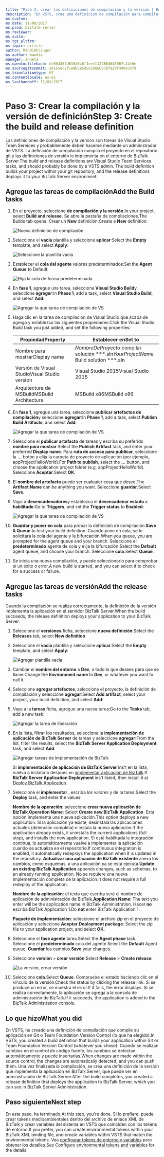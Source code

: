```yaml
---
title: "Paso 3: crear las definiciones de compilación y la versión | Documentos de Microsoft"
description: "En VSTS, cree una definición de compilación para compilar los proyectos en el repositorio TFS o git, a continuación, crear una definición de la versión para implementar la aplicación de BizTalk Server"
ms.custom: 
ms.date: 11/08/2017
ms.prod: biztalk-server
ms.reviewer: 
ms.suite: 
ms.tgt_pltfrm: 
ms.topic: article
author: MandiOhlinger
ms.author: mandia
manager: anneta
ms.openlocfilehash: de86d35fd615d8c0f1eee1127804645067c4bf6e
ms.sourcegitcommit: a0165ec2f1e8b58545638666b7bfa2bf440036fd
ms.translationtype: MT
ms.contentlocale: es-ES
ms.lasthandoff: 11/09/2017
---
```

# <a name="step-3-create-the-build-and-release-definition"></a><span data-ttu-id="71e7e-103">Paso 3: Crear la compilación y la versión de definición</span><span class="sxs-lookup"><span data-stu-id="71e7e-103">Step 3: Create the build and release definition</span></span>

<span data-ttu-id="71e7e-104">Las definiciones de compilación y la versión son tareas de Visual Studio Team Services y probablemente deben hacerse mediante un administrador de VSTS. La definición de compilación compila el proyecto en el repositorio git y las definiciones de versión lo implementa en el entorno de BizTalk Server.</span><span class="sxs-lookup"><span data-stu-id="71e7e-104">The build and release definitions are Visual Studio Team Services tasks, and should probably be done by a VSTS admin. The build definition builds your project within your git repository, and the release definitions deploys it to your BizTalk Server environment.</span></span> 

## <a name="add-the-build-tasks"></a><span data-ttu-id="71e7e-105">Agregue las tareas de compilación</span><span class="sxs-lookup"><span data-stu-id="71e7e-105">Add the Build tasks</span></span>
1. <span data-ttu-id="71e7e-106">En el proyecto, seleccione **de compilación y la versión**.</span><span class="sxs-lookup"><span data-stu-id="71e7e-106">In your project, select **Build and release**.</span></span> <span data-ttu-id="71e7e-107">Se abre la pestaña de compilaciones.</span><span class="sxs-lookup"><span data-stu-id="71e7e-107">The Builds tab opens.</span></span> <span data-ttu-id="71e7e-108">Crear un **New** definición:</span><span class="sxs-lookup"><span data-stu-id="71e7e-108">Create a **New** definition:</span></span>

    ![Nueva definición de compilación](../core/media/vsts-new-definition.png)

2. <span data-ttu-id="71e7e-110">Seleccione el **vacía** plantilla y seleccione **aplicar**:</span><span class="sxs-lookup"><span data-stu-id="71e7e-110">Select the **Empty** template, and select **Apply**:</span></span>  

    ![Seleccione la plantilla vacía](../core/media/vsts-emtpy-template.png)
 
3. <span data-ttu-id="71e7e-112">Establecer el **cola del agente** valores predeterminados:</span><span class="sxs-lookup"><span data-stu-id="71e7e-112">Set the **Agent Queue** to Default:</span></span> 

    ![Elija la cola de forma predeterminada](../core/media/vsts-select-agent-queue.png)

4. <span data-ttu-id="71e7e-114">En **fase 1**, agregue una tarea, seleccione **Visual Studio Build**y seleccione **agregar**:</span><span class="sxs-lookup"><span data-stu-id="71e7e-114">In **Phase 1**, add a task, select **Visual Studio Build**, and select **Add**:</span></span>

    ![Agregar la que tarea de compilación de VS](../core/media/vsts-add-visual-studio-task.png)

5. <span data-ttu-id="71e7e-116">Haga clic en la tarea de compilación de Visual Studio que acaba de agrega y establezca las siguientes propiedades:</span><span class="sxs-lookup"><span data-stu-id="71e7e-116">Click the Visual Studio Build task you just added, and set the following properties:</span></span>  

    | <span data-ttu-id="71e7e-117">Propiedad</span><span class="sxs-lookup"><span data-stu-id="71e7e-117">Property</span></span> | <span data-ttu-id="71e7e-118">Establecer en</span><span class="sxs-lookup"><span data-stu-id="71e7e-118">Set to</span></span> |
    | --- | --- | 
    | <span data-ttu-id="71e7e-119">Nombre para mostrar</span><span class="sxs-lookup"><span data-stu-id="71e7e-119">Display name</span></span> | <span data-ttu-id="71e7e-120">*NombreDeProyecto* compilar solución **\*.sln</span><span class="sxs-lookup"><span data-stu-id="71e7e-120">*YourProjectName* Build solution **\*.sln</span></span> | 
    | <span data-ttu-id="71e7e-121">Versión de Visual Studio</span><span class="sxs-lookup"><span data-stu-id="71e7e-121">Visual Studio version</span></span> | <span data-ttu-id="71e7e-122">Visual Studio 2015</span><span class="sxs-lookup"><span data-stu-id="71e7e-122">Visual Studio 2015</span></span> | 
    | <span data-ttu-id="71e7e-123">Arquitectura de MSBuild</span><span class="sxs-lookup"><span data-stu-id="71e7e-123">MSBuild Architecture</span></span> | <span data-ttu-id="71e7e-124">MSBuild x86</span><span class="sxs-lookup"><span data-stu-id="71e7e-124">MSBuild x86</span></span> | 

6. <span data-ttu-id="71e7e-125">En **fase 1**, agregue una tarea, seleccione **publicar artefactos de compilación**y seleccione **agregar**:</span><span class="sxs-lookup"><span data-stu-id="71e7e-125">In **Phase 1**, add a task, select **Publish Build Artifacts**, and select **Add**:</span></span> 

    ![Agregar la que tarea de compilación de VS](../core/media/vsts-add-publish-build-task.png)

7. <span data-ttu-id="71e7e-127">Seleccione el **publicar artefacto** de tareas y escriba su preferido **nombre para mostrar**.</span><span class="sxs-lookup"><span data-stu-id="71e7e-127">Select the **Publish Artifact** task, and enter your preferred **Display name**.</span></span> <span data-ttu-id="71e7e-128">Para **ruta de acceso para publicar**, seleccione la **...**  botón y elija la carpeta de proyecto de aplicación (por ejemplo, appProjectHelloWorld).</span><span class="sxs-lookup"><span data-stu-id="71e7e-128">For **Path to publish**, select the **...**  button, and choose the application project folder (e.g. appProjectHelloWorld).</span></span> <span data-ttu-id="71e7e-129">Seleccione **Aceptar**.</span><span class="sxs-lookup"><span data-stu-id="71e7e-129">Select **OK**.</span></span>

8. <span data-ttu-id="71e7e-130">El **nombre del artefacto** puede ser cualquier cosa que desee.</span><span class="sxs-lookup"><span data-stu-id="71e7e-130">The **Artifact Name** can be anything you want.</span></span> <span data-ttu-id="71e7e-131">Seleccione **guardar**.</span><span class="sxs-lookup"><span data-stu-id="71e7e-131">Select **Save**.</span></span> 

9. <span data-ttu-id="71e7e-132">Vaya a **desencadenadores**y establezca el **desencadenar estado** a **habilitado**:</span><span class="sxs-lookup"><span data-stu-id="71e7e-132">Go to **Triggers**, and set the **Trigger status** to **Enabled**:</span></span>  

    ![Agregar la que tarea de compilación de VS](../core/media/vsts-continuous-integration.png)

10. <span data-ttu-id="71e7e-134">**Guardar y poner en cola** para probar la definición de compilación.</span><span class="sxs-lookup"><span data-stu-id="71e7e-134">**Save & Queue** to test your build definition.</span></span> <span data-ttu-id="71e7e-135">Cuando pone en cola, se le solicitará la cola del agente y la bifurcación.</span><span class="sxs-lookup"><span data-stu-id="71e7e-135">When you queue, you are prompted for the agent queue and your branch.</span></span> <span data-ttu-id="71e7e-136">Seleccione el **predeterminado** agente de cola y elija la bifurcación.</span><span class="sxs-lookup"><span data-stu-id="71e7e-136">Select the **Default** agent queue, and choose your branch.</span></span> <span data-ttu-id="71e7e-137">Seleccione **cola**.</span><span class="sxs-lookup"><span data-stu-id="71e7e-137">Select **Queue**.</span></span>  

11. <span data-ttu-id="71e7e-138">Se inicia una nueva compilación, y puede seleccionarlo para comprobar si un éxito o error.</span><span class="sxs-lookup"><span data-stu-id="71e7e-138">A new build is started, and you can select it to check for a success or failure.</span></span> 

## <a name="add-the-release-tasks"></a><span data-ttu-id="71e7e-139">Agregue las tareas de versión</span><span class="sxs-lookup"><span data-stu-id="71e7e-139">Add the release tasks</span></span>

<span data-ttu-id="71e7e-140">Cuando la compilación se realiza correctamente, la definición de la versión implementa la aplicación en el servidor BizTalk Server.</span><span class="sxs-lookup"><span data-stu-id="71e7e-140">When the build succeeds, the release definition deploys your application to your BizTalk Server.</span></span> 

1. <span data-ttu-id="71e7e-141">Seleccione el **versiones** ficha, seleccione **nueva definición**.</span><span class="sxs-lookup"><span data-stu-id="71e7e-141">Select the **Releases** tab, select **New definition**.</span></span> 

2. <span data-ttu-id="71e7e-142">Seleccione el **vacía** plantilla y seleccione **aplicar**:</span><span class="sxs-lookup"><span data-stu-id="71e7e-142">Select the **Empty** template, and select **Apply**:</span></span>

    ![Agregar plantilla vacía](../core/media/vsts-empty-release-template.png)

3. <span data-ttu-id="71e7e-144">Cambiar el **nombre del entorno** a **Dev**, o todo lo que desees para que se llame.</span><span class="sxs-lookup"><span data-stu-id="71e7e-144">Change the **Environment name** to **Dev**, or whatever you want to call it.</span></span> 

4. <span data-ttu-id="71e7e-145">Seleccione **agregar artefactos**, seleccione el proyecto, la definición de compilación y seleccione **agregar**:</span><span class="sxs-lookup"><span data-stu-id="71e7e-145">Select **Add artifact**, select your project, your build definition, and select **Add**:</span></span> 

5. <span data-ttu-id="71e7e-146">Vaya a la **tareas** ficha, agregue una nueva tarea:</span><span class="sxs-lookup"><span data-stu-id="71e7e-146">Go to the **Tasks** tab, add a new task:</span></span> 

    ![Agregar la tarea de liberación](../core/media/vsts-new-release-tasks.png)

6. <span data-ttu-id="71e7e-148">En la lista, filtrar los resultados, seleccione la **implementación de aplicación de BizTalk Server** de tareas y seleccione **agregar**:</span><span class="sxs-lookup"><span data-stu-id="71e7e-148">From the list, filter the results, select the **BizTalk Server Application Deployment** task, and select **Add**:</span></span>  

    ![Agregar tareas de implementación de BizTalk](../core/media/vsts-biztalk-application-deployment-task.png)

    <span data-ttu-id="71e7e-150">Si **implementación de aplicación de BizTalk Server** ins't en la lista, vuelva a instalarlo después en [implementar aplicación de BizTalk](https://marketplace.visualstudio.com/items?itemName=ms-biztalk.deploy-biztalk-application).</span><span class="sxs-lookup"><span data-stu-id="71e7e-150">If **BizTalk Server Application Deployment** ins't listed, then install it at [Deploy BizTalk Application](https://marketplace.visualstudio.com/items?itemName=ms-biztalk.deploy-biztalk-application).</span></span>

7. <span data-ttu-id="71e7e-151">Seleccione el **implementar** , escriba los valores y de la tarea:</span><span class="sxs-lookup"><span data-stu-id="71e7e-151">Select the **Deploy** task, and enter the values:</span></span> 

    <span data-ttu-id="71e7e-152">**Nombre de la operación**: seleccione **crear nueva aplicación de BizTalk**.</span><span class="sxs-lookup"><span data-stu-id="71e7e-152">**Operation Name**: Select **Create new BizTalk Application**.</span></span> <span data-ttu-id="71e7e-153">Esta opción implementa una nueva aplicación.</span><span class="sxs-lookup"><span data-stu-id="71e7e-153">This option deploys a new application.</span></span> <span data-ttu-id="71e7e-154">Si la aplicación ya existe, desinstala las aplicaciones actuales (detención completa) e instala la nueva aplicación.</span><span class="sxs-lookup"><span data-stu-id="71e7e-154">If the application already exists, it uninstalls the current applications (full stop), and installs the new application.</span></span> <span data-ttu-id="71e7e-155">Si está habilitada la integración continua, lo automáticamente vuelve a implementar la aplicación cuando se actualiza en el repositorio.</span><span class="sxs-lookup"><span data-stu-id="71e7e-155">If continuous integration is enabled, it automatically redeploys the application when it is updated in the repository.</span></span> <span data-ttu-id="71e7e-156">**Actualizar una aplicación de BizTalk existente** anexa los cambios, como esquemas, a una aplicación ya se está ejecuta.</span><span class="sxs-lookup"><span data-stu-id="71e7e-156">**Update an existing BizTalk Application** appends changes, such as schemas, to an already running application.</span></span> <span data-ttu-id="71e7e-157">No se requiere una nueva implementación completa de la aplicación.</span><span class="sxs-lookup"><span data-stu-id="71e7e-157">It does not require a full redeploy of the application.</span></span>

    <span data-ttu-id="71e7e-158">**Nombre de la aplicación**: el texto que escriba será el nombre de aplicación de administración de BizTalk.</span><span class="sxs-lookup"><span data-stu-id="71e7e-158">**Application Name**: The text you enter will be the application name in BizTalk Administration.</span></span> <span data-ttu-id="71e7e-159">Hacer **no** escriba BizTalk Application 1.</span><span class="sxs-lookup"><span data-stu-id="71e7e-159">Do **not** enter BizTalk Application 1.</span></span>

    <span data-ttu-id="71e7e-160">**Paquete de implementación**: seleccione el archivo zip en el proyecto de aplicación y seleccione **Aceptar**.</span><span class="sxs-lookup"><span data-stu-id="71e7e-160">**Deployment package**: Select the zip file to your application project, and select **OK**.</span></span> 

8. <span data-ttu-id="71e7e-161">Seleccione el **fase agente** tarea.</span><span class="sxs-lookup"><span data-stu-id="71e7e-161">Select the **Agent phase** task.</span></span> <span data-ttu-id="71e7e-162">Seleccione el **predeterminado** cola del agente.</span><span class="sxs-lookup"><span data-stu-id="71e7e-162">Select the **Default** Agent queue.</span></span> <span data-ttu-id="71e7e-163">**Guardar** los cambios.</span><span class="sxs-lookup"><span data-stu-id="71e7e-163">**Save** your changes.</span></span>

9. <span data-ttu-id="71e7e-164">Seleccione **versión** > **crear versión**:</span><span class="sxs-lookup"><span data-stu-id="71e7e-164">Select **Release** > **Create release**:</span></span>  

    ![La versión, crear versión](../core/media/vsts-create-release.png)

10. <span data-ttu-id="71e7e-166">Seleccione **cola**.</span><span class="sxs-lookup"><span data-stu-id="71e7e-166">Select **Queue**.</span></span> <span data-ttu-id="71e7e-167">Compruebe el estado haciendo clic en el vínculo de la versión.</span><span class="sxs-lookup"><span data-stu-id="71e7e-167">Check the status by clicking the release link.</span></span> <span data-ttu-id="71e7e-168">Si se produce un error, se muestra el error.</span><span class="sxs-lookup"><span data-stu-id="71e7e-168">If it fails, the error displays.</span></span> <span data-ttu-id="71e7e-169">Si se realiza correctamente, la aplicación se agrega a la consola de administración de BizTalk.</span><span class="sxs-lookup"><span data-stu-id="71e7e-169">If it succeeds, the application is added to the BizTalk Administration console.</span></span> 

## <a name="what-you-did"></a><span data-ttu-id="71e7e-170">Lo que hizo</span><span class="sxs-lookup"><span data-stu-id="71e7e-170">What you did</span></span>

<span data-ttu-id="71e7e-171">En VSTS, ha creado una definición de compilación que compile su aplicación en Git o Team Foundation Version Control (lo que ha elegido).</span><span class="sxs-lookup"><span data-stu-id="71e7e-171">In VSTS, you created a build definition that builds your application within Git or Team Foundation Version Control (whatever you chose).</span></span> <span data-ttu-id="71e7e-172">Cuando se realizan cambios en el control de código fuente, los cambios se detectan automáticamente y puede insertarlas.</span><span class="sxs-lookup"><span data-stu-id="71e7e-172">When changes are made within the source control, the changes are automatically detected, and you can push them.</span></span> <span data-ttu-id="71e7e-173">Una vez finalizada la compilación, se crea una definición de la versión que implementa la aplicación en BizTalk Server, que puede ver en administración de BizTalk Server.</span><span class="sxs-lookup"><span data-stu-id="71e7e-173">After the build completes, you created a release definition that deploys the application to BizTalk Server, which you can see in BizTalk Server Administration.</span></span> 

## <a name="next-step"></a><span data-ttu-id="71e7e-174">Paso siguiente</span><span class="sxs-lookup"><span data-stu-id="71e7e-174">Next step</span></span>
<span data-ttu-id="71e7e-175">En este paso, ha terminado.</span><span class="sxs-lookup"><span data-stu-id="71e7e-175">At this step, you're done.</span></span> <span data-ttu-id="71e7e-176">Si lo prefiere, puede crear tokens medioambientales dentro del archivo de enlace XML de BizTalk y crear variables del sistema en VSTS que coinciden con los tokens de entorno.</span><span class="sxs-lookup"><span data-stu-id="71e7e-176">If you prefer, you can create environmental tokens within your BizTalk XML binding file, and create variables within VSTS that match the environmental tokens.</span></span> <span data-ttu-id="71e7e-177">Vea [configurar tokens de entorno y variables](configure-environmental-tokens-and-variables-for-automatic-deployment.md) para obtener los detalles.</span><span class="sxs-lookup"><span data-stu-id="71e7e-177">See [Configure environmental tokens and variables](configure-environmental-tokens-and-variables-for-automatic-deployment.md) for the details.</span></span> 
